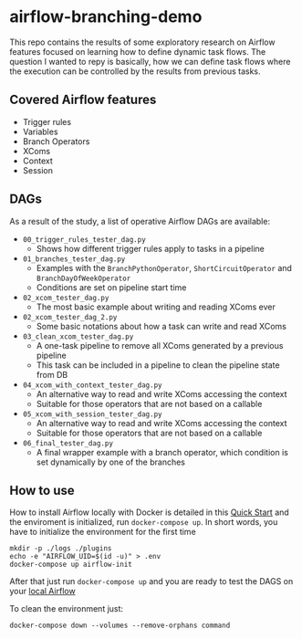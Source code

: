 # airflow-branching-demo
This repo contains the results of some exploratory research on Airflow features focused on learning how to define dynamic task flows.
The question I wanted to repy is basically, how we can define task flows where the execution can be controlled by the results from previous tasks.

## Covered Airflow features
* Trigger rules
* Variables
* Branch Operators
* XComs
* Context
* Session

## DAGs
As a result of the study, a list of operative Airflow DAGs are available:
* `00_trigger_rules_tester_dag.py`
  * Shows how different trigger rules apply to tasks in a pipeline 
* `01_branches_tester_dag.py`
  * Examples with the `BranchPythonOperator`, `ShortCircuitOperator` and `BranchDayOfWeekOperator`
  * Conditions are set on pipeline start time
* `02_xcom_tester_dag.py`
  * The most basic example about writing and reading XComs ever
* `02_xcom_tester_dag_2.py`
  * Some basic notations about how a task can write and read XComs 
* `03_clean_xcom_tester_dag.py`
  * A one-task pipeline to remove all XComs generated by a previous pipeline
  * This task can be included in a pipeline to clean the pipeline state from DB
* `04_xcom_with_context_tester_dag.py`
  * An alternative way to read and write XComs accessing the context
  * Suitable for those operators that are not based on a callable 
* `05_xcom_with_session_tester_dag.py`
  * An alternative way to read and write XComs accessing the context 
  * Suitable for those operators that are not based on a callable 
* `06_final_tester_dag.py`
  * A final wrapper example with a branch operator, which condition is set dynamically by one of the branches 

## How to use
How to install Airflow locally with Docker is detailed in this [Quick Start](https://airflow.apache.org/docs/apache-airflow/stable/start/docker.html) and the enviroment is initialized, run `docker-compose up`.
In short words, you have to initialize the environment for the first time
```
mkdir -p ./logs ./plugins
echo -e "AIRFLOW_UID=$(id -u)" > .env
docker-compose up airflow-init
```
After that just run `docker-compose up` and you are ready to test the DAGS on your [local Airflow](http://localhost:8080)

To clean the environment just:
```
docker-compose down --volumes --remove-orphans command
```